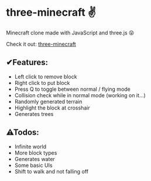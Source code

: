 # three-minecraft ✌

Minecraft clone made with JavaScript and three.js 😝

Check it out: [three-minecraft](https://three-minecraft.netlify.app/)

## ✔Features:
- Left click to remove block
- Right click to put block
- Press Q to toggle between normal / flying mode
- Collision check while in normal mode (working on it...)
- Randomly generated terrain
- Highlight the block at crosshair
- Generates trees

## ⚠Todos:
- Infinite world
- More block types
- Generates water
- Some basic UIs
- Shift to walk and not falling off
